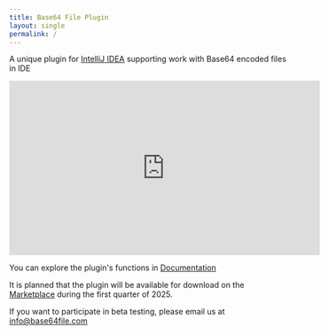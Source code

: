 ```yaml
---
title: Base64 File Plugin
layout: single
permalink: /
---
```


A unique plugin for [IntelliJ IDEA](https://www.jetbrains.com/idea/) supporting work with Base64 encoded files in IDE

<iframe width="560" height="315" src="https://www.youtube.com/embed/BIsgD3AzSFc?si=QReDfbieEnb9f7JD" title="YouTube video player" frameborder="0" allow="accelerometer; autoplay; clipboard-write; encrypted-media; gyroscope; picture-in-picture; web-share" referrerpolicy="strict-origin-when-cross-origin" allowfullscreen></iframe>

<br/>

You can explore the plugin's functions in [Documentation](docs/02_overview/)

It is planned that the plugin will be available for download on the [Marketplace](https://plugins.jetbrains.com/) during the first quarter of 2025.

If you want to participate in beta testing, please email us at [info@base64file.com](mailto:info@base64file.com)

[//]: # (<a href="/docs/01_install/" class="btn btn--primary btn--large">Get started</a>)








